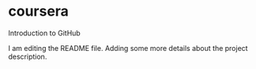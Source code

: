 # coursera
Introduction to GitHub

I am editing the README file. Adding some more details about the project description.
